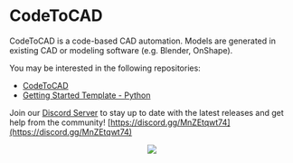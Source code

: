 # CodeToCAD

CodeToCAD is a code-based CAD automation. Models are generated in existing CAD or modeling software (e.g. Blender, OnShape).


You may be interested in the following repositories:

- [CodeToCAD](https://github.com/CodeToCAD/CodeToCAD)
- [Getting Started Template - Python](https://github.com/CodeToCAD/CodeToCAD-Python-Template)

Join our [Discord Server](https://discord.gg/MnZEtqwt74) to stay up to date with the latest releases and get help from the community! [https://discord.gg/MnZEtqwt74](https://discord.gg/MnZEtqwt74)


<div align="center">
<image src="https://github.com/CodeToCAD/CodeToCAD/blob/develop/documentation/three_axis_mill.gif"/>
</div>
